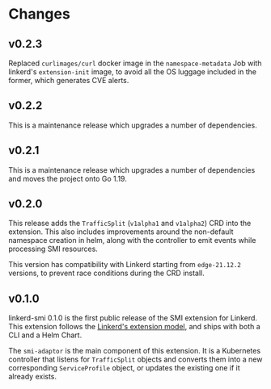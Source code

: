 # Changes

## v0.2.3

Replaced `curlimages/curl` docker image in the `namespace-metadata` Job with
linkerd's `extension-init` image, to avoid all the OS luggage included in the
former, which generates CVE alerts.

## v0.2.2

This is a maintenance release which upgrades a number of dependencies.

## v0.2.1

This is a maintenance release which upgrades a number of dependencies and moves
the project onto Go 1.19.

## v0.2.0

This release adds the `TrafficSplit` (`v1alpha1` and `v1alpha2`) CRD into the
extension. This also includes improvements around the non-default namespace
creation in helm, along with the controller to emit events while processing SMI
resources.

This version has compatibility with Linkerd starting from `edge-21.12.2` versions,
to prevent race conditions during the CRD install.

## v0.1.0

linkerd-smi 0.1.0 is the first public release of the SMI extension
for Linkerd. This extension follows the [Linkerd's extension model](https://github.com/linkerd/linkerd2/blob/main/EXTENSIONS.md),
and ships with both a CLI and a Helm Chart.

The `smi-adaptor` is the main component of this extension. It is a Kubernetes
controller that listens for `TrafficSplit` objects and converts them into
a new corresponding `ServiceProfile` object, or updates the existing one
if it already exists.
